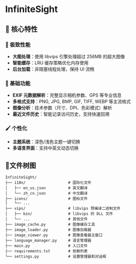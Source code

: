 # InfiniteSight
## 🌟 核心特性

### 🚀 极致性能
- **大图处理**：使用 libvips 引擎处理超过 256MB 的超大图像
- **智能缓存**：LRU 缓存策略优化内存使用
- **后台加载**：非阻塞线程处理，保持 UI 流畅

### 🎨 基础功能
- **EXIF 元数据解析**：完整显示相机参数、GPS 等专业信息
- **多格式支持**：PNG, JPG, BMP, GIF, TIFF, WEBP 等主流格式
- **图像分析**：技术参数（尺寸、DPI、色彩模式）解析
- **最近文件历史**：智能记录访问历史，支持快速回溯

### 🖌️ 个性化
- **主题系统**：深色/浅色主题一键切换
- **多语言界面**：支持中英文动态切换
## 📂文件树图
```
InfiniteSight/
├── i18n/                   # 国际化文件
│   ├── en_us.json          # 英文翻译
│   └── zh_cn.json          # 中文翻译
├── icons/                  # 图标文件
│   └── ...
├── vips/                   # libvips 预编译二进制文件
│   ├── bin/                # libvips 的 DLL 文件
│   └── ...                 # 其他文件
├── image_cache.py          # 图像缓存工具
├── image_loader.py         # 图像加载器
├── image_viewer.py         # 图像查看器主窗口
├── language_manager.py     # 语言管理器
├── main.py                 # 入口文件
├── requirements.txt        # 依赖列表
└── settings.py             # 设置管理器和对话框
```
